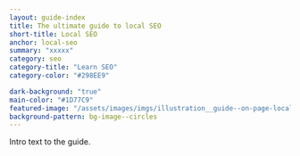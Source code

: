 ```yaml
---
layout: guide-index
title: The ultimate guide to local SEO
short-title: Local SEO
anchor: local-seo
summary: "xxxxx"
category: seo
category-title: "Learn SEO"
category-color: "#298EE9"

dark-background: "true" 
main-color: "#1D77C9" 
featured-image: "/assets/images/imgs/illustration__guide--on-page-local.jpg"
background-pattern: bg-image--circles
---
```


Intro text to the guide.